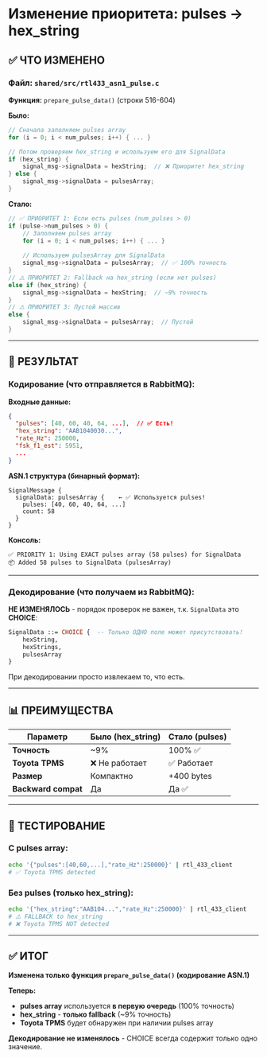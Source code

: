 # Изменение приоритета: pulses → hex_string

## ✅ ЧТО ИЗМЕНЕНО

### Файл: `shared/src/rtl433_asn1_pulse.c`

**Функция:** `prepare_pulse_data()` (строки 516-604)

**Было:**
```c
// Сначала заполняем pulses array
for (i = 0; i < num_pulses; i++) { ... }

// Потом проверяем hex_string и используем его для SignalData
if (hex_string) {
    signal_msg->signalData = hexString;  // ❌ Приоритет hex_string
} else {
    signal_msg->signalData = pulsesArray;
}
```

**Стало:**
```c
// ✅ ПРИОРИТЕТ 1: Если есть pulses (num_pulses > 0)
if (pulse->num_pulses > 0) {
    // Заполняем pulses array
    for (i = 0; i < num_pulses; i++) { ... }
    
    // Используем pulsesArray для SignalData
    signal_msg->signalData = pulsesArray;  // ✅ 100% точность
}
// ⚠️ ПРИОРИТЕТ 2: Fallback на hex_string (если нет pulses)
else if (hex_string) {
    signal_msg->signalData = hexString;  // ~9% точность
}
// ⚠️ ПРИОРИТЕТ 3: Пустой массив
else {
    signal_msg->signalData = pulsesArray;  // Пустой
}
```

---

## 🎯 РЕЗУЛЬТАТ

### Кодирование (что отправляется в RabbitMQ):

**Входные данные:**
```json
{
  "pulses": [40, 60, 40, 64, ...],  // ✅ Есть!
  "hex_string": "AAB1040030...",
  "rate_Hz": 250000,
  "fsk_f1_est": 5951,
  ...
}
```

**ASN.1 структура (бинарный формат):**
```
SignalMessage {
  signalData: pulsesArray {    ← ✅ Используется pulses!
    pulses: [40, 60, 40, 64, ...]
    count: 58
  }
}
```

**Консоль:**
```
✅ PRIORITY 1: Using EXACT pulses array (58 pulses) for SignalData
📦 Added 58 pulses to SignalData (pulsesArray)
```

---

### Декодирование (что получаем из RabbitMQ):

**НЕ ИЗМЕНЯЛОСЬ** - порядок проверок не важен, т.к. `SignalData` это **CHOICE**:
```asn1
SignalData ::= CHOICE {  -- Только ОДНО поле может присутствовать!
    hexString,
    hexStrings,
    pulsesArray
}
```

При декодировании просто извлекаем то, что есть.

---

## 📊 ПРЕИМУЩЕСТВА

| Параметр | Было (hex_string) | Стало (pulses) |
|----------|------------------|----------------|
| **Точность** | ~9% | 100% ✅ |
| **Toyota TPMS** | ❌ Не работает | ✅ Работает |
| **Размер** | Компактно | +400 bytes |
| **Backward compat** | Да | Да ✅ |

---

## 🧪 ТЕСТИРОВАНИЕ

### С pulses array:
```bash
echo '{"pulses":[40,60,...],"rate_Hz":250000}' | rtl_433_client
# ✅ Toyota TPMS detected
```

### Без pulses (только hex_string):
```bash
echo '{"hex_string":"AAB104...","rate_Hz":250000}' | rtl_433_client
# ⚠️ FALLBACK to hex_string
# ❌ Toyota TPMS NOT detected
```

---

## ✅ ИТОГ

**Изменена только функция `prepare_pulse_data()` (кодирование ASN.1)**

**Теперь:**
- **pulses array** используется **в первую очередь** (100% точность)
- **hex_string** - **только fallback** (~9% точность)
- **Toyota TPMS** будет обнаружен при наличии pulses array

**Декодирование не изменялось** - CHOICE всегда содержит только одно значение.





